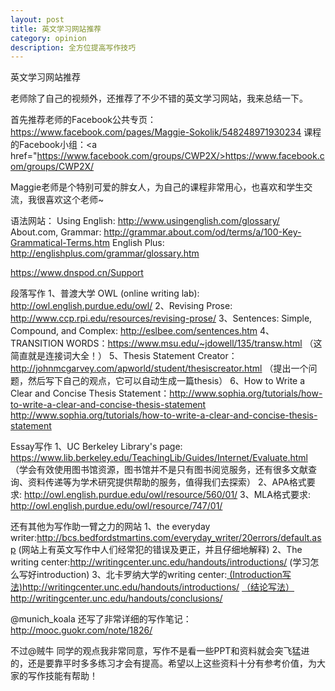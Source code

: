 ```yaml
---
layout: post
title: 英文学习网站推荐
category: opinion
description: 全方位提高写作技巧
---
```

英文学习网站推荐

老师除了自己的视频外，还推荐了不少不错的英文学习网站，我来总结一下。

首先推荐老师的Facebook公共专页：<a href="https://www.facebook.com/pages/Maggie-Sokolik/548248971930234">https://www.facebook.com/pages/Maggie-Sokolik/548248971930234</a>
课程的Facebook小组：<a href="https://www.facebook.com/groups/CWP2X/>https://www.facebook.com/groups/CWP2X/</a>

Maggie老师是个特别可爱的胖女人，为自己的课程非常用心，也喜欢和学生交流，我很喜欢这个老师~

语法网站：
Using English:  <a href="http://www.usingenglish.com/glossary/">http://www.usingenglish.com/glossary/</a>
About.com, Grammar: <a href="http://grammar.about.com/od/terms/a/100-Key-Grammatical-Terms.htm">http://grammar.about.com/od/terms/a/100-Key-Grammatical-Terms.htm</a>
English Plus: <a href="http://englishplus.com/grammar/glossary.htm">http://englishplus.com/grammar/glossary.htm</a>

<a href="https://www.dnspod.cn/Support">https://www.dnspod.cn/Support</a>

段落写作
1、普渡大学 OWL (online writing lab): <a href="http://owl.english.purdue.edu/owl/">http://owl.english.purdue.edu/owl/</a>
2、Revising Prose: <a href="http://www.ccp.rpi.edu/resources/revising-prose/">http://www.ccp.rpi.edu/resources/revising-prose/</a>
3、Sentences: Simple, Compound, and Complex: <a href="http://eslbee.com/sentences.htm">http://eslbee.com/sentences.htm</a>
4、TRANSITION WORDS：<a href="https://www.msu.edu/~jdowell/135/transw.html">https://www.msu.edu/~jdowell/135/transw.html</a>
（这简直就是连接词大全！）
5、Thesis Statement Creator：<a href="http://johnmcgarvey.com/apworld/student/thesiscreator.html">http://johnmcgarvey.com/apworld/student/thesiscreator.html</a>
（提出一个问题，然后写下自己的观点，它可以自动生成一篇thesis）
6、How to Write a Clear and Concise Thesis Statement：<a href="http://www.sophia.org/tutorials/how-to-write-a-clear-and-concise-thesis-statement">http://www.sophia.org/tutorials/how-to-write-a-clear-and-concise-thesis-statement</a>
<a href="http://www.sophia.org/tutorials/how-to-write-a-clear-and-concise-thesis-statement">http://www.sophia.org/tutorials/how-to-write-a-clear-and-concise-thesis-statement</a>

Essay写作
1、UC Berkeley Library's page: <a href="https://www.lib.berkeley.edu/TeachingLib/Guides/Internet/Evaluate.html">https://www.lib.berkeley.edu/TeachingLib/Guides/Internet/Evaluate.html</a>
（学会有效使用图书馆资源，图书馆并不是只有图书阅览服务，还有很多文献查询、资料传递等为学术研究提供帮助的服务，值得我们去探索）
2、APA格式要求: <a href="http://owl.english.purdue.edu/owl/resource/560/01/">http://owl.english.purdue.edu/owl/resource/560/01/</a>
3、MLA格式要求: <a href="http://owl.english.purdue.edu/owl/resource/747/01/">http://owl.english.purdue.edu/owl/resource/747/01/</a>

还有其他为写作助一臂之力的网站
1、the everyday writer:<a href="http://bcs.bedfordstmartins.com/everyday_writer/20errors/default.asp">http://bcs.bedfordstmartins.com/everyday_writer/20errors/default.asp</a>
(网站上有英文写作中人们经常犯的错误及更正，并且仔细地解释)
2、The writing center:<a href="http://writingcenter.unc.edu/handouts/introductions/">http://writingcenter.unc.edu/handouts/introductions/</a>
(学习怎么写好introduction)
3、北卡罗纳大学的writing center:<a href="http://writingcenter.unc.edu/handouts/introductions/"> (Introduction写法)http://writingcenter.unc.edu/handouts/introductions/</a>
<a href="http://writingcenter.unc.edu/handouts/conclusions/"> （结论写法）http://writingcenter.unc.edu/handouts/conclusions/</a>

@munich_koala 还写了非常详细的写作笔记：<a href="http://mooc.guokr.com/note/1826/">http://mooc.guokr.com/note/1826/</a>

不过@贼牛 同学的观点我非常同意，写作不是看一些PPT和资料就会突飞猛进的，还是要靠平时多多练习才会有提高。希望以上这些资料十分有参考价值，为大家的写作技能有帮助！